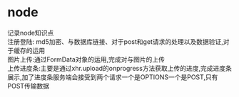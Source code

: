 # node
记录node知识点<br/>
注册登陆: md5加密、与数据库链接、对于post和get请求的处理以及数据验证,对于缓存的运用<br/>
图片上传:通过FormData对象的运用,完成对与图片的上传<br/>
上传进度条:主要是通过xhr.upload的onprogress方法获取上传的进度,完成进度条展示,加了进度条服务端会接受到两个请求一个是OPTIONS一个是POST,只有POST传输数据
